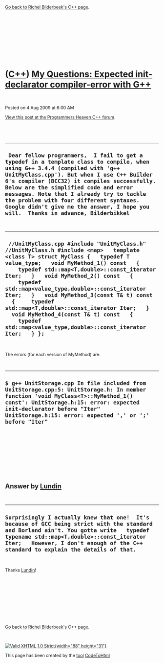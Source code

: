 

[Go back to Richel Bilderbeek's C++ page](Cpp.htm).

 

 

 

 

 

([C++](Cpp.htm)) [My Questions: Expected init-declarator compiler-error with G++](CppMyQuestions0.htm)
======================================================================================================

 

Posted on 4 Aug 2009 at 6:00 AM

[View this post at the Programmers Heaven C++
forum](http://www.programmersheaven.com/mb/CandCPP/394647/394647/expected-init-declarator-compiler-error-with-g++/?S=B20000#394647).

 

 

  ----------------------------------------------------------------------------------------------------------------------------------------------------------------------------------------------------------------------------------------------------------------------------------------------------------------------------------------------------------------------------------------------------------------------------------------------
  ` Dear fellow programmers,  I fail to get a typedef in a template class to compile, when using G++ 3.4.4 (compiled with 'g++ UnitMyClass.cpp'). But when I use C++ Builder 6's compiler (BCC32) it compiles successfully. Below are the simplified code and error messages. Note that I already try to tackle the problem with four different syntaxes. Google didn't give me the answer, I hope you will.  Thanks in advance, Bilderbikkel`
  ----------------------------------------------------------------------------------------------------------------------------------------------------------------------------------------------------------------------------------------------------------------------------------------------------------------------------------------------------------------------------------------------------------------------------------------------

 

  ----------------------------------------------------------------------------------------------------------------------------------------------------------------------------------------------------------------------------------------------------------------------------------------------------------------------------------------------------------------------------------------------------------------------------------------------------------------------------------------------------------------------------------------------------
  ` //UnitMyClass.cpp #include "UnitMyClass.h"    //UnitMyClass.h #include <map>   template <class T> struct MyClass {   typedef T value_type;   void MyMethod_1() const   {     typedef std::map<T,double>::const_iterator Iter;   }   void MyMethod_2() const   {     typedef std::map<value_type,double>::const_iterator Iter;   }   void MyMethod_3(const T& t) const   {     typedef std::map<T,double>::const_iterator Iter;   }   void MyMethod_4(const T& t) const   {     typedef std::map<value_type,double>::const_iterator Iter;   } };`
  ----------------------------------------------------------------------------------------------------------------------------------------------------------------------------------------------------------------------------------------------------------------------------------------------------------------------------------------------------------------------------------------------------------------------------------------------------------------------------------------------------------------------------------------------------

 

The errors (for each version of MyMethod) are:

 

  ------------------------------------------------------------------------------------------------------------------------------------------------------------------------------------------------------------------------------------------------------------------------
  ` $ g++ UnitStorage.cpp In file included from UnitStorage.cpp:5: UnitStorage.h: In member function 'void MyClass<T>::MyMethod_1() const': UnitStorage.h:15: error: expected init-declarator before "Iter" UnitStorage.h:15: error: expected ',' or ';' before "Iter" `
  ------------------------------------------------------------------------------------------------------------------------------------------------------------------------------------------------------------------------------------------------------------------------

 

 

 

 

 

Answer by [Lundin](http://www.programmersheaven.com/user/Lundin)
----------------------------------------------------------------

 

  -----------------------------------------------------------------------------------------------------------------------------------------------------------------------------------------------------------------------------------------------------------------------------
  ` Surprisingly I actually knew that one!  It's because of GCC being strict with the standard and Borland ain't. You gotta write   typedef typename std::map<T,double>::const_iterator Iter;   However, I don't enough of the C++ standard to explain the details of that. `
  -----------------------------------------------------------------------------------------------------------------------------------------------------------------------------------------------------------------------------------------------------------------------------

 

Thanks [Lundin](http://www.programmersheaven.com/user/Lundin)!

 

 

 

 

 

[Go back to Richel Bilderbeek's C++ page](Cpp.htm).



 

[![Valid XHTML 1.0 Strict](valid-xhtml10.png){width="88"
height="31"}](http://validator.w3.org/check?uri=referer)

This page has been created by the [tool](Tools.htm)
[CodeToHtml](ToolCodeToHtml.htm)
